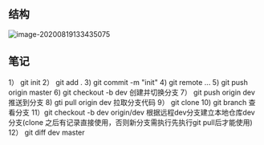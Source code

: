 ## 结构

![image-20200819133435075](E:\Workspace\Demo\LearningReact\admin-client\README.assets\image-20200819133435075.png)

## 笔记
  1） git init
  2） git add .
  3)  git commit -m "init"
  4)  git remote ...
  5)  git push origin master
  6)  git checkout -b dev   创建并切换分支
  7） git push origin dev   推送到分支
  8)  gti pull origin dev   拉取分支代码
  9） git clone
  10) git branch 查看分支
  11）git checkout -b dev origin/dev  根据远程dev分支建立本地仓库dev分支(clone
  之后有记录直接使用，否则新分支需执行先执行git pull后才能使用)
  12） git diff dev master

